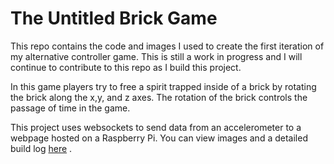 # The Untitled Brick Game

This repo contains the code and images I used to create the first iteration of my alternative controller game. This is still a work in progress and I will continue to contribute to this repo as I build this project. 

In this game players try to free a spirit trapped inside of a brick by rotating the brick along the x,y, and z axes. The rotation of the brick controls the passage of time in the game. 

This project uses websockets to send data from an accelerometer to a webpage hosted on a Raspberry Pi. You can view images and a detailed build log [here](https://forums.balena.io/t/make-a-wireless-alternative-controller-game/344115) .
